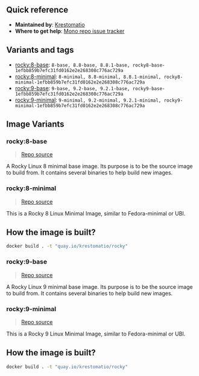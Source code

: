 ## Quick reference
- **Maintained by**:
[Krestomatio](https://github.com/krestomatio)
- **Where to get help**:
[Mono repo issue tracker](https://github.com/krestomatio/container_builder/issues)

## Variants and tags
- [rocky:8-base](#rocky8-base): `8-base, 8.8-base, 8.8.1-base, rocky8-base-1efbb859b7efc31fd0162e2e268308c776ac729a`
- [rocky:8-minimal](#rocky8-minimal): `8-minimal, 8.8-minimal, 8.8.1-minimal, rocky8-minimal-1efbb859b7efc31fd0162e2e268308c776ac729a`
- [rocky:9-base](#rocky9-base): `9-base, 9.2-base, 9.2.1-base, rocky9-base-1efbb859b7efc31fd0162e2e268308c776ac729a`
- [rocky:9-minimal](#rocky9-minimal): `9-minimal, 9.2-minimal, 9.2.1-minimal, rocky9-minimal-1efbb859b7efc31fd0162e2e268308c776ac729a`


## Image Variants
### rocky:8-base
> [Repo source](https://github.com/krestomatio/container_builder/tree/master/rocky/rocky8-base)

A Rocky Linux 8 minimal base image. Its purpose is to be the source image to build from. It contains several binaries to help build new images.

### rocky:8-minimal
> [Repo source](https://github.com/krestomatio/container_builder/tree/master/rocky/rocky8-minimal)

This is a Rocky 8 Linux Minimal Image, similar to Fedora-minimal or UBI.

## How the image is built?
```bash
docker build . -t "quay.io/krestomatio/rocky"
```

### rocky:9-base
> [Repo source](https://github.com/krestomatio/container_builder/tree/master/rocky/rocky9-base)

A Rocky Linux 9 minimal base image. Its purpose is to be the source image to build from. It contains several binaries to help build new images.

### rocky:9-minimal
> [Repo source](https://github.com/krestomatio/container_builder/tree/master/rocky/rocky9-minimal)

This is a Rocky 9 Linux Minimal Image, similar to Fedora-minimal or UBI.

## How the image is built?
```bash
docker build . -t "quay.io/krestomatio/rocky"
```

